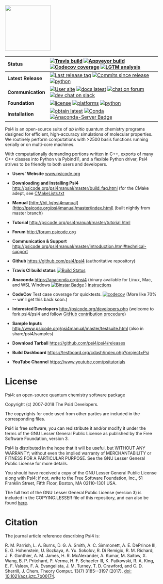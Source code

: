 # <img src="https://github.com/psi4/psi4media/blob/master/logos-psi4/psi4square.png" height=150>

| **Status** | [![Travis build](https://img.shields.io/travis/psi4/psi4/master.svg?logo=linux)](https://travis-ci.org/psi4/psi4) [![Appveyor build](https://img.shields.io/appveyor/ci/psi4/psi4.svg?logo=windows)](https://ci.appveyor.com/project/psi4/psi4) [![Codecov coverage](https://codecov.io/gh/psi4/psi4/branch/master/graph/badge.svg)](https://codecov.io/gh/psi4/psi4) [![LGTM analysis](https://img.shields.io/lgtm/grade/python/g/psi4/psi4.svg?logo=lgtm&logoWidth=18)](https://lgtm.com/projects/g/psi4/psi4/context:python) |
| :------ | :------- |
| **Latest Release** | [![Last release tag](https://img.shields.io/github/release/psi4/psi4.svg)](https://github.com/psi4/psi4/releases)  [![Commits since release](https://img.shields.io/github/commits-since/psi4/psi4/v1.2.svg)](https://github.com/psi4/psi4/releases/tag/v1.2) [![python](https://img.shields.io/badge/python-2.7%2C%203.5%2C%203.6-blue.svg)](http://psicode.org/psi4manual/master/introduction.html#supported-systems) |
| **Communication** | [![User site](https://img.shields.io/badge/home-Psi4-5077AB.svg)](http://www.psicode.org) [![docs latest](https://img.shields.io/badge/docs-latest-5077AB.svg?logo=read%20the%20docs)](http://psicode.org/psi4manual/master/index.html) [![chat on forum](https://img.shields.io/badge/chat-on_forum-808493.svg)](http://forum.psicode.org/) [![dev chat on slack](https://img.shields.io/badge/dev_chat-on_slack-808493.svg?logo=slack)](https://join.slack.com/t/psi4/shared_invite/enQtNDUyOTYzNTE0NjQ3LWExZDhkY2U4MTM1ZDZlNTBkNjMyMDcxZmFkN2NmYmZkMzliNzY2ZDc2OTBlYTk5ZTA2OGRkNWYxNzJmN2QyYWM) |
| **Foundation** | [![license](https://img.shields.io/github/license/psi4/psi4.svg)](https://opensource.org/licenses/LGPL-3.0) [![platforms](https://img.shields.io/badge/Platforms-Linux%2C%20MacOS%2C%20Windows%20WSL-orange.svg)](http://psicode.org/psi4manual/master/introduction.html#supported-systems) [![python](https://img.shields.io/badge/python-3.5+-blue.svg)](http://psicode.org/psi4manual/master/introduction.html#supported-systems) |
| **Installation** | [![obtain latest](https://img.shields.io/badge/obtain-latest-green.svg)](http://vergil.chemistry.gatech.edu/nu-psicode/install-v1.2.1.html) [![Conda](https://img.shields.io/conda/v/psi4/psi4.svg)](https://anaconda.org/psi4/psi4) [![Anaconda-Server Badge](https://anaconda.org/psi4/psi4/badges/latest_release_relative_date.svg)](https://anaconda.org/psi4/psi4) |

<!-- [![PRs welcome](https://img.shields.io/badge/PRs-welcome-yellow.svg)](http://makeapullrequest.com) -->
<!-- [![Last release date](https://img.shields.io/github/release-date/psi4/psi4.svg)](https://github.com/psi4/psi4/releases) -->
<!-- [![Anaconda-Server Badge](https://anaconda.org/psi4/psi4/badges/version.svg)](https://anaconda.org/psi4/psi4) -->

<!--<a href="https://psi4.slack.com/messages"> <img src="https://img.shields.io/badge/dev_chat-on_slack-808493.svg" /></a>
<a href="mailto:psi4aiqc+slackinvite@gmail.com?subject=request slack invite (incl. who, where, email)"> <img src="https://img.shields.io/badge/dev_chat-invite-808493.svg" /></a> -->

<!--[![Anaconda-Server Badge](https://anaconda.org/psi4/psi4/badges/installer/conda.svg)](https://anaconda.org/psi4/psi4) 
[![Anaconda-Server Badge](https://anaconda.org/psi4/psi4/badges/platforms.svg)](https://anaconda.org/psi4/psi4) -->

<!--
| **PR Activity** | 
[![commit activity](https://img.shields.io/github/commit-activity/y/psi4/psi4.svg)](https://github.com/psi4/psi4/graphs/contributors) 
[![issues-pr-closed](https://img.shields.io/github/issues-pr-closed-raw/psi4/psi4.svg)](https://github.com/psi4/psi4/pulls)
-->

Psi4 is an open-source suite of *ab initio* quantum chemistry programs
designed for efficient, high-accuracy simulations of
molecular properties. We routinely perform computations with >2500 basis functions running serially or on multi-core machines.

With computationally demanding portions written in C++, exports
of many C++ classes into Python via Pybind11, and a flexible Python driver, Psi4
strives to be friendly to both users and developers.

* **Users' Website**  www.psicode.org

* **Downloading and Installing Psi4** http://psicode.org/psi4manual/master/build_faq.html (for the CMake adept, see [CMakeLists.txt](CMakeLists.txt)

* **Manual**  [http://bit.ly/psi4manual](http://psicode.org/psi4manual/master/index.html) (built nightly from master branch)

* **Tutorial** http://psicode.org/psi4manual/master/tutorial.html

* **Forum** http://forum.psicode.org

* **Communication & Support** http://psicode.org/psi4manual/master/introduction.html#technical-support

* **Github**  https://github.com/psi4/psi4 (authoritative repository)

* **Travis CI build status** [![Build Status](https://travis-ci.org/psi4/psi4.svg?branch=master)](https://travis-ci.org/psi4/psi4)

* **Anaconda**  https://anaconda.org/psi4 (binary available for Linux, Mac, and WSL Windows [![Binstar Badge](https://anaconda.org/psi4/psi4/badges/downloads.svg)](https://anaconda.org/psi4/psi4) ) [instructions](http://psicode.org/psi4manual/master/conda.html#how-to-install-a-psi4-binary-with-the-psi4conda-installer-download-site)

* **CodeCov** Test case coverage for quicktests. [![codecov](https://codecov.io/gh/psi4/psi4/branch/master/graph/badge.svg)](https://codecov.io/gh/psi4/psi4) (More like 70% -- we'll get this back soon.)

* **Interested Developers**  http://psicode.org/developers.php (welcome to fork psi4/psi4 and follow [GitHub contribution procedure](http://psicode.org/psi4manual/master/build_obtaining.html#faq-githubworkflow))

* **Sample Inputs**  http://www.psicode.org/psi4manual/master/testsuite.html (also in share/psi4/samples)

* **Download Tarball** https://github.com/psi4/psi4/releases 

* **Build Dashboard** https://testboard.org/cdash/index.php?project=Psi

* **YouTube Channel** https://www.youtube.com/psitutorials


License
=======

Psi4: an open-source quantum chemistry software package

Copyright (c) 2007-2018 The Psi4 Developers.

The copyrights for code used from other parties are included in
the corresponding files.

Psi4 is free software; you can redistribute it and/or modify
it under the terms of the GNU Lesser General Public License as published by
the Free Software Foundation, version 3.

Psi4 is distributed in the hope that it will be useful,
but WITHOUT ANY WARRANTY; without even the implied warranty of
MERCHANTABILITY or FITNESS FOR A PARTICULAR PURPOSE.  See the
GNU Lesser General Public License for more details.

You should have received a copy of the GNU Lesser General Public License along
with Psi4; if not, write to the Free Software Foundation, Inc.,
51 Franklin Street, Fifth Floor, Boston, MA 02110-1301 USA.

The full text of the GNU Lesser General Public License (version 3) is included in the
COPYING.LESSER file of this repository, and can also be found
[here](https://www.gnu.org/licenses/lgpl.txt).


Citation
========

The journal article reference describing Psi4 is:

R. M. Parrish, L. A. Burns, D. G. A. Smith, A. C. Simmonett,
A. E. DePrince III, E. G. Hohenstein, U. Bozkaya, A. Yu. Sokolov,
R. Di Remigio, R. M. Richard, J. F. Gonthier, A. M. James,
H. R. McAlexander, A. Kumar, M. Saitow, X. Wang, B. P. Pritchard,
P. Verma, H. F. Schaefer III, K. Patkowski, R. A. King, E. F. Valeev,
F. A. Evangelista, J. M. Turney, T. D. Crawford, and C. D. Sherrill,
J. Chem. Theory Comput. 13(7) 3185--3197 (2017).
[doi: 10.1021/acs.jctc.7b00174](http://dx.doi.org/10.1021/acs.jctc.7b00174).

